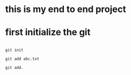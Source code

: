 # this is my end to end project

# first initialize the git
```

git init 
```

```
git add abc.txt

git add.
```